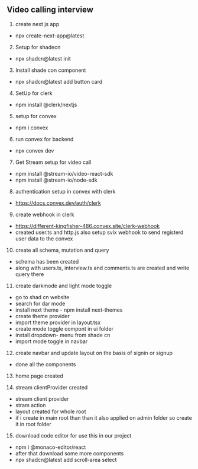 ## Video calling interview

1. create next js app

- npx create-next-app@latest

2. Setup for shadecn

- npx shadcn@latest init

3. Install shade con component

- npx shadcn@latest add button card

4. SetUp for clerk

- npm install @clerk/nextjs

5. setup for convex

- npm i convex

6. run convex for backend

- npx convex dev

7. Get Stream setup for video call

- npm install @stream-io/video-react-sdk
- npm install @stream-io/node-sdk

8. authentication setup in convex with clerk

- https://docs.convex.dev/auth/clerk

9. create webhook in clerk

- https://different-kingfisher-486.convex.site/clerk-webhook
- created user.ts and http.js also setup svix webhook to send registerd user data to the convex

10. create all schema, mutation and query

- schema has been created
- along with users.ts, interview.ts and comments.ts are created and write query there

11. create darkmode and light mode toggle

- go to shad cn website
- search for dar mode
- install next theme - npm install next-themes
- create theme provider
- import theme provider in layout.tsx
- create mode toggle compont in ui folder
- install dropdown- menu from shade cn
- import mode toggle in navbar

12. create navbar and update layout on the basis of signin or signup

- done all the components

13. home page created

14. stream clientProvider created

- stream client provider
- stram action
- layout created for whole root
- if i create in main root than than it also applied on admin folder so create it in root folder

15. download code editor for use this in our project

- npm i @monaco-editor/react
- after that download some more components
- npx shadcn@latest add scroll-area select
